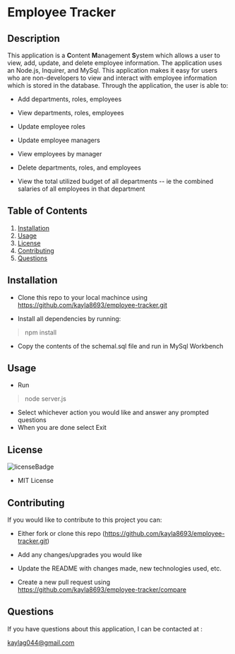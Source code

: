 # Employee Tracker

## Description
This application is a **C**ontent **M**anagement **S**ystem which allows a user to view, add, update, and delete employee information. The application uses an Node.js, Inquirer, and MySql. This application makes it easy for users who are non-developers to view and interact with employee information which is stored in the database. Through the application, the user is able to:

  * Add departments, roles, employees

  * View departments, roles, employees

  * Update employee roles

  * Update employee managers

  * View employees by manager

  * Delete departments, roles, and employees

  * View the total utilized budget of all departments -- ie the combined salaries of all employees in that department

## Table of Contents
1. [Installation](#installation)
2. [Usage](#usage)
3. [License](#license)
4. [Contributing](#contributing)
5. [Questions](#questions)

## Installation
<p id='installation'></p>

- Clone this repo to your local machince using https://github.com/kayla8693/employee-tracker.git

- Install all dependencies by running:

>npm install

- Copy the contents of the schemal.sql file and run in MySql Workbench

## Usage
<p id='usage'></p>

- Run 

>node server.js 

- Select whichever action you would like and answer any prompted questions
- When you are done select Exit

## License
<p id='license'></p>

<img alt='licenseBadge' src='https://img.shields.io/badge/License-MIT License-BLUE'>
  
- MIT License

## Contributing
<p id='contributing'></p>

If you would like to contribute to this project you can:

- Either fork or clone this repo (https://github.com/kayla8693/employee-tracker.git)

- Add any changes/upgrades you would like

- Update the README with changes made, new technologies used, etc.

- Create a new pull request using https://github.com/kayla8693/employee-tracker/compare

## Questions
<p id='questions'></p>

If you have questions about this application, I can be contacted at :
  
kaylag044@gmail.com